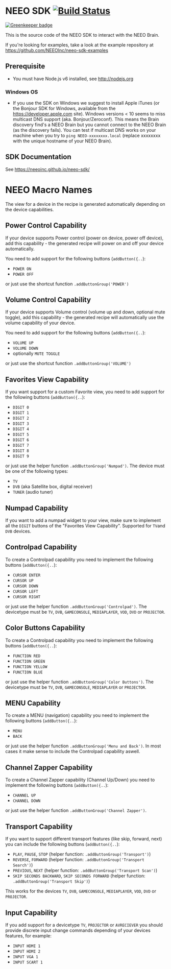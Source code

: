 # NEEO SDK [![Build Status](https://travis-ci.org/NEEOInc/neeo-sdk.svg?branch=master)](https://travis-ci.org/NEEOInc/neeo-sdk)

[![Greenkeeper badge](https://badges.greenkeeper.io/NEEOInc/neeo-sdk.svg)](https://greenkeeper.io/)

This is the source code of the NEEO SDK to interact with the NEEO Brain.

If you're looking for examples, take a look at the example repository at https://github.com/NEEOInc/neeo-sdk-examples

## Prerequisite

* You must have Node.js v6 installed, see http://nodejs.org

### Windows OS

* If you use the SDK on Windows we suggest to install Apple iTunes (or the Bonjour SDK for Windows, available from the https://developer.apple.com site). Windows versions < 10 seems to miss multicast DNS support (aka. Bonjour/Zeroconf). This means the Brain discovery find's a NEEO Brain but you cannot connect to the NEEO Brain (as the discovery fails). You can test if multicast DNS works on your machine when you try to `ping NEEO-xxxxxxxx.local` (replace xxxxxxxx with the unique hostname of your NEEO Brain).

## SDK Documentation

See https://neeoinc.github.io/neeo-sdk/

# NEEO Macro Names

The view for a device in the recipe is generated automatically depending on the device capabilities.

## Power Control Capability

If your device supports Power control (power on device, power off device), add this capability - the generated recipe
will power on and off your device automatically.

You need to add support for the following buttons (`addButton({..`):
* `POWER ON`
* `POWER OFF`

or just use the shortcut function `.addButtonGroup('POWER')`


## Volume Control Capability

If your device supports Volume control (volume up and down, optional mute toggle), add this capability - the generated recipe
will automatically use the volume capability of your device.

You need to add support for the following buttons (`addButton({..`):
* `VOLUME UP`
* `VOLUME DOWN`
* optionally `MUTE TOGGLE`

or just use the shortcut function `.addButtonGroup('VOLUME')`

## Favorites View Capability

If you want support for a custom Favorite view, you need to add support for the following buttons (`addButton({..`):
* `DIGIT 0`
* `DIGIT 1`
* `DIGIT 2`
* `DIGIT 3`
* `DIGIT 4`
* `DIGIT 5`
* `DIGIT 6`
* `DIGIT 7`
* `DIGIT 8`
* `DIGIT 9`

or just use the helper function `.addButtonGroup('Numpad')`. The device must be one of the following types:

* `TV`
* `DVB` (aka Satellite box, digital receiver)
* `TUNER` (audio tuner)

## Numpad Capability

If you want to add a numpad widget to your view, make sure to implement all the `DIGIT` buttons of the "Favorites View Capability". Supported for `TV`and `DVB` devices.

## Controlpad Capability

To create a Controlpad capability you need to implement the following buttons (`addButton({..`):
* `CURSOR ENTER`
* `CURSOR UP`
* `CURSOR DOWN`
* `CURSOR LEFT`
* `CURSOR RIGHT`

or just use the helper function `.addButtonGroup('Controlpad')`. The devicetype must be `TV`, `DVB`, `GAMECONSOLE`, `MEDIAPLAYER`, `VOD`, `DVD` or `PROJECTOR`.

## Color Buttons Capability

To create a Controlpad capability you need to implement the following buttons (`addButton({..`):
* `FUNCTION RED`
* `FUNCTION GREEN`
* `FUNCTION YELLOW`
* `FUNCTION BLUE`

or just use the helper function `.addButtonGroup('Color Buttons')`. The devicetype must be `TV`, `DVB`, `GAMECONSOLE`, `MEDIAPLAYER` or `PROJECTOR`.

## MENU Capability

To create a MENU (navigation) capability you need to implement the following buttons (`addButton({..`):
* `MENU`
* `BACK`

or just use the helper function `.addButtonGroup('Menu and Back')`. In most cases it make sense to include the Controlpad capability aswell.

## Channel Zapper Capability

To create a Channel Zapper capability (Channel Up/Down) you need to implement the following buttons (`addButton({..`):
* `CHANNEL UP`
* `CHANNEL DOWN`

or just use the helper function `.addButtonGroup('Channel Zapper')`.

## Transport Capability


If you want to support different transport features (like skip, forward, next) you can include the following buttons (`addButton({..`):
* `PLAY`, `PAUSE`, `STOP` (helper function: `.addButtonGroup('Transport')`)
* `REVERSE`, `FORWARD` (helper function: `.addButtonGroup('Transport Search')`)
* `PREVIOUS`, `NEXT` (helper function: `.addButtonGroup('Transport Scan')`)
* `SKIP SECONDS BACKWARD`, `SKIP SECONDS FORWARD` (helper function: `.addButtonGroup('Transport Skip')`)

This works for the devices `TV`, `DVB`, `GAMECONSOLE`, `MEDIAPLAYER`, `VOD`, `DVD` or `PROJECTOR`.

## Input Capability

If you add support for a devicetype `TV`, `PROJECTOR` or `AVRECIEVER` you should provide discrete input change commands depending of your devices features, for example:
* `INPUT HDMI 1`
* `INPUT HDMI 2`
* `INPUT VGA 1`
* `INPUT SCART 1`
